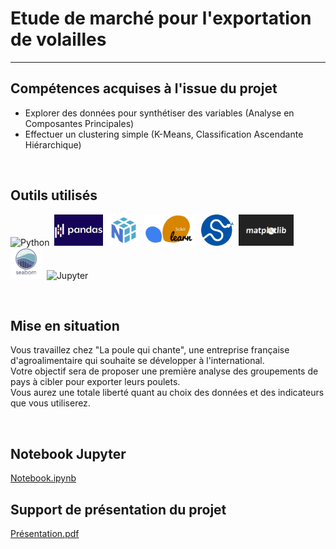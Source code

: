 # Etude de marché pour l'exportation de volailles
---

## Compétences acquises à l'issue du projet
* Explorer des données pour synthétiser des variables (Analyse en Composantes Principales)
* Effectuer un clustering simple (K-Means, Classification Ascendante Hiérarchique)
<br>

## Outils utilisés
<img src="https://cdn.jsdelivr.net/gh/devicons/devicon/icons/python/python-original-wordmark.svg" title="Python"  alt="Python" height="50"/>&nbsp;
<img src="https://github.com/StephaneBertrand34/Python_-_Etude_de_marche_pour_l_exportation_de_volailles/blob/main/img/pandas.jpg" title="Pandas"  alt="Pandas" height="50" fill="white"/>&nbsp;
<img src="https://github.com/StephaneBertrand34/Python_-_Etude_de_marche_pour_l_exportation_de_volailles/blob/main/img/numpy.png" title="Numpy"  alt="Numpy" height="50"/>&nbsp;
<img src="https://github.com/StephaneBertrand34/Python_-_Etude_de_marche_pour_l_exportation_de_volailles/blob/main/img/scikit-learn.jpg" title="ScikitLearn"  alt="ScikitLearn" height="50"/>&nbsp;
<img src="https://github.com/StephaneBertrand34/Python_-_Etude_de_marche_pour_l_exportation_de_volailles/blob/main/img/scipy-logo.jpg" title="Scipy"  alt="Scipy" height="50"/>&nbsp;
<img src="https://github.com/StephaneBertrand34/Python_-_Etude_de_marche_pour_l_exportation_de_volailles/blob/main/img/matplotlib.jpg" title="Matplotlib"  alt="Matplotlib" height="50"/>
<img src="https://github.com/StephaneBertrand34/Python_-_Etude_de_marche_pour_l_exportation_de_volailles/blob/main/img/Seaborn.jpg" title="Seaborn"  alt="Seaborn" height="50"/>&nbsp;
<img src="https://cdn.jsdelivr.net/gh/devicons/devicon/icons/jupyter/jupyter-original-wordmark.svg" title="Jupyter"  alt="Jupyter" height="50"/>&nbsp;

<br>

## Mise en situation
Vous travaillez chez "La poule qui chante", une entreprise française d'agroalimentaire qui souhaite se développer à l'international.   
Votre objectif sera de proposer une première analyse des groupements de pays à cibler pour exporter leurs poulets.   
Vous aurez une totale liberté quant au choix des données et des indicateurs que vous utiliserez.

<br>

## Notebook Jupyter
<a href="" target="_blank" title="Notebook.ipynb">Notebook.ipynb</a>

## Support de présentation du projet
<a href="" target="_blank" title="Présentation.pdf">Présentation.pdf</a>
